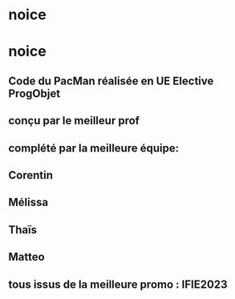 # noice
<h1>noice</h1>
<h2>Code du PacMan réalisée en UE Elective ProgObjet</h2>
<h2>conçu par le meilleur prof</h2>
<h2>complété par la meilleure équipe:</h2>
<h2>Corentin </h2>
<h2>Mélissa</h2>
<h2>Thaïs </h2>
<h2>Matteo</h2>
<h2>tous issus de la meilleure promo : IFIE2023</h2>
